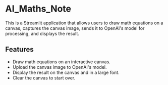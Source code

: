# AI_Maths_Note

This is a Streamlit application that allows users to draw math equations on a canvas, captures the canvas image, sends it to OpenAI's model for processing, and displays the result.

## Features

- Draw math equations on an interactive canvas.
- Upload the canvas image to OpenAI's model.
- Display the result on the canvas and in a large font.
- Clear the canvas to start over.
